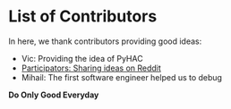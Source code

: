 # List of Contributors
In here, we thank contributors providing good ideas:
* Vic: Providing the idea of PyHAC
* [Participators: Sharing ideas on Reddit](https://www.reddit.com/r/artificial/comments/p75tkk/human_action_controller_new_open_source_project/)
* Mihail: The first software engineer helped us to debug

**Do Only Good Everyday**
